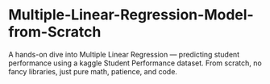 # Multiple-Linear-Regression-Model-from-Scratch
A hands-on dive into Multiple Linear Regression — predicting student performance using a kaggle Student Performance dataset. From scratch, no fancy libraries, just pure math, patience, and code.
